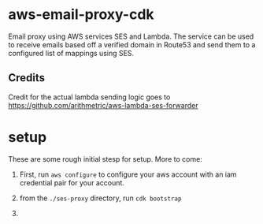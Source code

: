 # aws-email-proxy-cdk
Email proxy using AWS services SES and Lambda. The service can be used to receive emails based off a verified domain in Route53 and send them to a configured list of mappings using SES.
## Credits

Credit for the actual lambda sending logic goes to https://github.com/arithmetric/aws-lambda-ses-forwarder

# setup
These are some rough initial stesp for setup. More to come:

1) First, run `aws configure` to configure your aws account with an iam credential pair for your account.

2) from the `./ses-proxy` directory, run `cdk bootstrap`

3) 